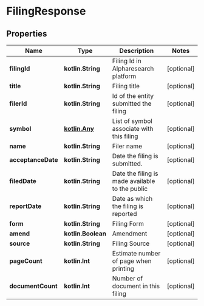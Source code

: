 
# FilingResponse

## Properties
Name | Type | Description | Notes
------------ | ------------- | ------------- | -------------
**filingId** | **kotlin.String** | Filing Id in Alpharesearch platform |  [optional]
**title** | **kotlin.String** | Filing title |  [optional]
**filerId** | **kotlin.String** | Id of the entity submitted the filing |  [optional]
**symbol** | [**kotlin.Any**](.md) | List of symbol associate with this filing |  [optional]
**name** | **kotlin.String** | Filer name |  [optional]
**acceptanceDate** | **kotlin.String** | Date the filing is submitted. |  [optional]
**filedDate** | **kotlin.String** | Date the filing is made available to the public |  [optional]
**reportDate** | **kotlin.String** | Date as which the filing is reported |  [optional]
**form** | **kotlin.String** | Filing Form |  [optional]
**amend** | **kotlin.Boolean** | Amendment |  [optional]
**source** | **kotlin.String** | Filing Source |  [optional]
**pageCount** | **kotlin.Int** | Estimate number of page when printing |  [optional]
**documentCount** | **kotlin.Int** | Number of document in this filing |  [optional]



